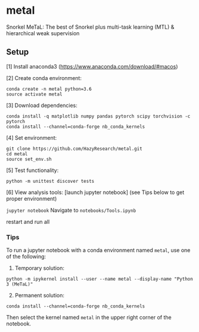 # metal
Snorkel MeTaL: The best of Snorkel plus multi-task learning (MTL) &amp; hierarchical weak supervision

## Setup
[1] Install anaconda3 (https://www.anaconda.com/download/#macos)

[2] Create conda environment:
```
conda create -n metal python=3.6
source activate metal
```

[3] Download dependencies:
```
conda install -q matplotlib numpy pandas pytorch scipy torchvision -c pytorch
conda install --channel=conda-forge nb_conda_kernels
```

[4] Set environment:
```
git clone https://github.com/HazyResearch/metal.git
cd metal
source set_env.sh
```

[5] Test functionality:
```
python -m unittest discover tests
```

[6] View analysis tools:
[launch jupyter notebook] (see Tips below to get proper environment)

```jupyter notebook```
Navigate to ```notebooks/Tools.ipynb```

restart and run all


### Tips
To run a jupyter notebook with a conda environment named `metal`, use one of the
following:

1) Temporary solution:

```python -m ipykernel install --user --name metal --display-name "Python 3 (MeTaL)"```

2) Permanent solution:

```conda install --channel=conda-forge nb_conda_kernels```

Then select the kernel named `metal` in the upper right corner of the notebook.
